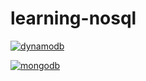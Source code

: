 # learning-nosql

[![dynamodb](https://github.com/ericminio/learning-nosql/actions/workflows/dynamodb.yml/badge.svg)](https://github.com/ericminio/learning-nosql/actions/workflows/dynamodb.yml)

[![mongodb](https://github.com/ericminio/learning-nosql/actions/workflows/mongodb.yml/badge.svg)](https://github.com/ericminio/learning-nosql/actions/workflows/mongodb.yml)
